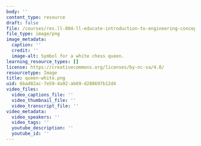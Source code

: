 ```yaml
---
body: ''
content_type: resource
draft: false
file: /courses/res.ll-004-ll-educate-introduction-to-engineering-concepts-spring-2022/queen-white.png
file_type: image/png
image_metadata:
  caption: ''
  credit: ''
  image-alt: Symbol for a white chess queen.
learning_resource_types: []
license: https://creativecommons.org/licenses/by-nc-sa/4.0/
resourcetype: Image
title: queen-white.png
uid: 6bad02ac-7e59-4a92-ab69-d288697b12d4
video_files:
  video_captions_file: ''
  video_thumbnail_file: ''
  video_transcript_file: ''
video_metadata:
  video_speakers: ''
  video_tags: ''
  youtube_description: ''
  youtube_id: ''
---
```

